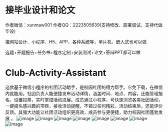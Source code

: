 # 接毕业设计和论文
作者微信：xunmaw001  作者QQ：2223505639(支持修改、部署调试、支持代做毕设)

接网站设计、小程序、H5、APP、各种系统等，单片机、嵌入式也可以做

选题+开题报告+任务书+程序定制+安装测试+论文+答辩PPT都可以做
# Club-Activity-Assistant
这款基于微信小程序的社团活动助手，是校园社团的得力帮手。它免下载，在微信内就能用。社团负责人能便捷发布活动详情，涵盖时间、地点、内容，还能管理报名、设置投票，实时掌控活动进展。成员通过小程序，可快速浏览各类社团活动，一键报名感兴趣的项目，接收活动提醒，不错过任何精彩。活动结束后，还能评价反馈。其强大功能让社团活动组织更高效，成员参与更便捷，助力校园社团蓬勃发展 。 
![image](https://github.com/user-attachments/assets/c7ba0bdf-fd39-4b75-9047-195bfdc22fa1)
![image](https://github.com/user-attachments/assets/5791362d-8055-42e2-b2f4-3977406adbd9)
![image](https://github.com/user-attachments/assets/2cb4de42-4b7c-40b7-94e7-0a25afcad21e)
![image](https://github.com/user-attachments/assets/30317c4d-3d50-4203-aa86-dfd50df69c60)
![image](https://github.com/user-attachments/assets/b143e638-a48c-4b46-be83-19f081030ce3)
![image](https://github.com/user-attachments/assets/86c283b8-fbde-45b7-9093-19d65fd7c105)
![image](https://github.com/user-attachments/assets/4aa90031-2540-440c-b185-a3312d455f15)
![image](https://github.com/user-attachments/assets/93eed1ec-a950-4fd0-a15f-eb483833c08d)
